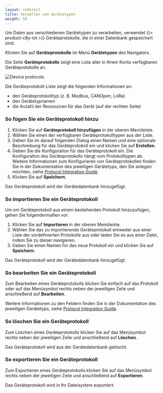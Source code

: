 ```yaml
---
layout: redirect
title: Verwalten von Gerätetypen
weight: 50
---
```


Um Daten aus verschiedenen Gerätetypen zu verarbeiten, verwendet {{< product-c8y-iot >}} Geräteprotokolle, die in einer Datenbank gespeichert sind.

Klicken Sie auf **Geräteprotokolle** im Menü **Gerätetypen** des Navigators.

Die Seite **Geräteprotokolle** zeigt eine Liste aller in Ihrem Konto verfügbaren Geräteprotokolle an.

![Device protocols](/images/benutzerhandbuch/DeviceManagement/devmgmt-device-protocols.png)

Die Geräteprotokoll-Liste zeigt die folgenden Informationen an:

* den Geräteprotokolltyp (z. B. Modbus, CANOpen, LoRa)
* den Gerätetypnamen
* die Anzahl der Ressourcen für das Gerät (auf der rechten Seite)

### So fügen Sie ein Geräteprotokoll hinzu

1. Klicken Sie auf **Geräteprotokoll hinzufügen** in der oberen Menüleiste.
2. Wählen Sie einen der verfügbaren Geräteprotokolltypen aus der Liste.
3. Geben Sie im darauf folgenden Dialog einen Namen und eine optionale Beschreibung für das Geräteprotokoll ein und klicken Sie auf **Erstellen**.
4. Geben Sie die Konfiguration für das Geräteprotokoll ein. Die Konfiguration des Geräteprotokolls hängt vom Protokolltypen ab. <br>
Weitere Informationen zum Konfigurieren von Geräteprotokollen finden Sie in der Dokumentation des jeweiligen Gerätetyps, den Sie anlegen möchten, siehe [Protocol Integration Guide](/protocol-integration/overview).
5. Klicken Sie auf **Speichern**.

Das Geräteprotokoll wird der Gerätedatenbank hinzugefügt.

### So importieren Sie ein Geräteprotokoll

Um ein Geräteprotokoll aus einem bestehenden Protokoll hinzuzufügen, gehen Sie folgendermaßen vor:

1. Klicken Sie auf **Importieren** in der oberen Menüleiste.
2. Wählen Sie das zu importierende Geräteprotokoll entweder aus einer Liste der vordefinierten Protokolle aus oder laden Sie es aus einer Datei, indem Sie zu dieser navigieren.
3. Geben Sie einen Namen für das neue Protokoll ein und klicken Sie auf **Speichern**.

Das Geräteprotokoll wird der Gerätedatenbank hinzugefügt.

### So bearbeiten Sie ein Geräteprotokoll

Zum Bearbeiten eines Geräteprotokolls klicken Sie einfach auf das Protokoll oder auf das Menüsymbol rechts neben der jeweiligen Zeile und anschließend auf **Bearbeiten**.

Weitere Informationen zu den Feldern finden Sie in der Dokumentation des jeweiligen Gerätetyps, siehe [Protocol Integration Guide](/protocol-integration/overview).

### So löschen Sie ein Geräteprotokoll

Zum Löschen eines Geräteprotokolls klicken Sie auf das Menüsymbol rechts neben der jeweiligen Zeile und anschließend auf **Löschen**.

Das Geräteprotokoll wird aus der Gerätedatenbank gelöscht.

### So exportieren Sie ein Geräteprotokoll

Zum Exportieren eines Geräteprotokolls klicken Sie auf das Menüsymbol rechts neben der jeweiligen Zeile und anschließend auf **Exportieren**.

Das Geräteprotokoll wird in Ihr Dateisystem exportiert.